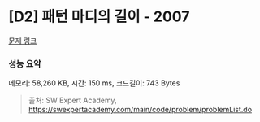 # [D2] 패턴 마디의 길이 - 2007 

[문제 링크](https://swexpertacademy.com/main/code/problem/problemDetail.do?contestProbId=AV5P1kNKAl8DFAUq) 

### 성능 요약

메모리: 58,260 KB, 시간: 150 ms, 코드길이: 743 Bytes



> 출처: SW Expert Academy, https://swexpertacademy.com/main/code/problem/problemList.do